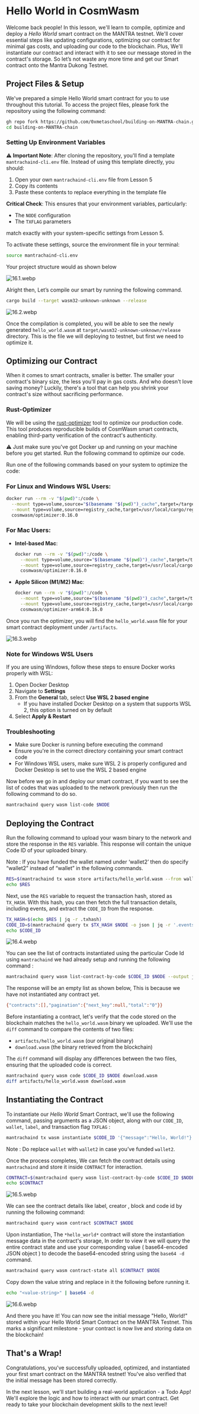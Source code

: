 # Hello World in CosmWasm

Welcome back people! In this lesson, we'll learn to compile, optimize and deploy a *Hello World* smart contract on the MANTRA testnet. We'll cover essential steps like updating configurations, optimizing our contract for minimal gas costs, and uploading our code to the blockchain. Plus, We'll instantiate our contract and interact with it to see our message stored in the contract's storage. So let’s not waste any more time and get our Smart contract onto the Mantra Dukong Testnet.

## **Project Files & Setup**

We've prepared a simple Hello World smart contract for you to use throughout this tutorial. To access the project files, please fork the repository using the following command:

```bash
gh repo fork https://github.com/0xmetaschool/building-on-MANTRA-chain.git --clone 
cd building-on-MANTRA-chain
```

### Setting Up Environment Variables

⚠️ **Important Note**: After cloning the repository, you'll find a template `mantrachaind-cli.env` file. Instead of using this template directly, you should:

1. Open your own `mantrachaind-cli.env` file from Lesson 5
2. Copy its contents
3. Paste these contents to replace everything in the template file

**Critical Check**: This ensures that your environment variables, particularly:
- The `NODE` configuration
- The `TXFLAG` parameters

match exactly with your system-specific settings from Lesson 5.

To activate these settings, source the environment file in your terminal:
```bash
source mantrachaind-cli.env
```

Your project structure would as shown below 

![16.1.webp](https://github.com/0xmetaschool/Learning-Projects/blob/main/assests_for_all/Building%20on%20Mantra%20-%20C2/4.%20Getting%20Started%20With%20To-do%20DApp%20Developm/1.%20Hello%20World%20in%20CosmWasm/16.1.webp?raw=true)

Alright then, Let’s compile our smart by running the following command.

```bash
cargo build --target wasm32-unknown-unknown --release
```

![16.2.webp](https://github.com/0xmetaschool/Learning-Projects/blob/main/assests_for_all/Building%20on%20Mantra%20-%20C2/4.%20Getting%20Started%20With%20To-do%20DApp%20Developm/1.%20Hello%20World%20in%20CosmWasm/16.2.webp?raw=true)

Once the compilation is completed, you will be able to see the newly generated `hello_world.wasm` at `target/wasm32-unknown-unknown/release` directory. This is the file we will deploying to testnet, but first we need to optimize it. 

## Optimizing our Contract

When it comes to smart contracts, smaller is better. The smaller your contract's binary size, the less you'll pay in gas costs. And who doesn't love saving money? Luckily, there's a tool that can help you shrink your contract's size without sacrificing performance.

### Rust-Optimizer

We will be using the [rust-optimizer](https://github.com/CosmWasm/rust-optimizer) tool to optimize our production code. This tool produces reproducible builds of CosmWasm smart contracts, enabling third-party verification of the contract's authenticity. 

⚠️ Just make sure you've got Docker up and running on your machine before you get started. Run the following command to optimize our code.

Run one of the following commands based on your system to optimize the code:

### For Linux and Windows WSL Users:

```bash
docker run --rm -v "$(pwd)":/code \
  --mount type=volume,source="$(basename "$(pwd)")_cache",target=/target \
  --mount type=volume,source=registry_cache,target=/usr/local/cargo/registry \
  cosmwasm/optimizer:0.16.0
```

### For Mac Users:

- **Intel-based Mac**:
    
    ```bash
    docker run --rm -v "$(pwd)":/code \
      --mount type=volume,source="$(basename "$(pwd)")_cache",target=/target \
      --mount type=volume,source=registry_cache,target=/usr/local/cargo/registry \
      cosmwasm/optimizer:0.16.0
    ```
    
- **Apple Silicon (M1/M2) Mac**:
    
    ```bash
    docker run --rm -v "$(pwd)":/code \
      --mount type=volume,source="$(basename "$(pwd)")_cache",target=/target \
      --mount type=volume,source=registry_cache,target=/usr/local/cargo/registry \
      cosmwasm/optimizer-arm64:0.16.0
    ```
    

Once you run the optimizer, you will find the `hello_world.wasm` file for your smart contract deployment under `/artifacts`.

![16.3.webp](https://github.com/0xmetaschool/Learning-Projects/blob/main/assests_for_all/Building%20on%20Mantra%20-%20C2/4.%20Getting%20Started%20With%20To-do%20DApp%20Developm/1.%20Hello%20World%20in%20CosmWasm/16.3.webp?raw=true)

### Note for Windows WSL Users

If you are using Windows, follow these steps to ensure Docker works properly with WSL:

1. Open Docker Desktop
2. Navigate to **Settings**
3. From the **General** tab, select **Use WSL 2 based engine**
    - If you have installed Docker Desktop on a system that supports WSL 2, this option is turned on by default
4. Select **Apply & Restart**

### Troubleshooting

- Make sure Docker is running before executing the command
- Ensure you're in the correct directory containing your smart contract code
- For Windows WSL users, make sure WSL 2 is properly configured and Docker Desktop is set to use the WSL 2 based engine

Now before we go in and deploy our smart contract, if you want to see the list of codes that was uploaded to the network previously then run the following command to do so.

```bash
mantrachaind query wasm list-code $NODE
```

## Deploying the Contract

Run the following command to upload your wasm binary to the network and store the response in the `RES` variable. This response will contain the unique Code ID of your uploaded binary.

Note : If you have funded the wallet named under ‘wallet2’ then do specify “wallet2” instead of “wallet” in the following commands. 

```bash
RES=$(mantrachaind tx wasm store artifacts/hello_world.wasm --from wallet $TXFLAG -y --output json)
echo $RES
```

Next, use the `RES` variable to request the transaction hash, stored as `TX_HASH`. With this hash, you can then fetch the full transaction details, including events, and extract the `CODE_ID` from the response.

```bash
TX_HASH=$(echo $RES | jq -r .txhash)
CODE_ID=$(mantrachaind query tx $TX_HASH $NODE -o json | jq -r '.events[] | select(.type == "store_code") | .attributes[] | select(.key == "code_id") | .value')
echo $CODE_ID
```

![16.4.webp](https://github.com/0xmetaschool/Learning-Projects/blob/main/assests_for_all/Building%20on%20Mantra%20-%20C2/4.%20Getting%20Started%20With%20To-do%20DApp%20Developm/1.%20Hello%20World%20in%20CosmWasm/16.4.webp?raw=true)

You can see the list of contracts instantiated using the particular Code Id using `mantrachaind` we had already setup and running the following command : 

```bash
mantrachaind query wasm list-contract-by-code $CODE_ID $NODE --output json
```

The response will be an empty list as shown below, This is because we have not instantiated any contract yet.

```bash
{"contracts":[],"pagination":{"next_key":null,"total":"0"}}
```

Before instantiating a contract, let's verify that the code stored on the blockchain matches the `hello_world.wasm` binary we uploaded. We'll use the `diff` command to compare the contents of two files:

- `artifacts/hello_world.wasm` (our original binary)
- `download.wasm` (the binary retrieved from the blockchain)

The `diff` command will display any differences between the two files, ensuring that the uploaded code is correct.

```bash
mantrachaind query wasm code $CODE_ID $NODE download.wasm
diff artifacts/hello_world.wasm download.wasm
```

## Instantiating the Contract

To instantiate our *Hello World* Smart Contract, we'll use the following command, passing arguments as a JSON object, along with our `CODE_ID`, `wallet`, `label`, and transaction flag `TXFLAG` :

```bash
mantrachaind tx wasm instantiate $CODE_ID '{"message":"Hello, World!"}' --from wallet --label "hello_world" $TXFLAG -y --no-admin
```

Note : Do replace `wallet` with `wallet2` in case you’ve funded `wallet2`.

Once the process completes, We can fetch the contract details using `mantrachaind` and store it inside `CONTRACT` for interaction.

```bash
CONTRACT=$(mantrachaind query wasm list-contract-by-code $CODE_ID $NODE --output json | jq -r '.contracts[-1]')
echo $CONTRACT
```

![16.5.webp](https://github.com/0xmetaschool/Learning-Projects/blob/main/assests_for_all/Building%20on%20Mantra%20-%20C2/4.%20Getting%20Started%20With%20To-do%20DApp%20Developm/1.%20Hello%20World%20in%20CosmWasm/16.5.webp?raw=true)

We can see the contract details like label, creator , block and code id by running the following command:

```bash
mantrachaind query wasm contract $CONTRACT $NODE
```

Upon instantiation, The `*hello_world*` contract will store the instantiation message data in the contract's storage, In order to view it we will query the entire contract state and use your corresponding value ( base64-encoded JSON object ) to decode the  base64-encoded string using the `base64 -d` command.

```bash
mantrachaind query wasm contract-state all $CONTRACT $NODE
```

Copy down the value string and replace in it the following before running it.

```bash
echo "<value-string>" | base64 -d
```

![16.6.webp](https://github.com/0xmetaschool/Learning-Projects/blob/main/assests_for_all/Building%20on%20Mantra%20-%20C2/4.%20Getting%20Started%20With%20To-do%20DApp%20Developm/1.%20Hello%20World%20in%20CosmWasm/16.6.webp?raw=true)

And there you have it! You can now see the initial message "Hello, World!" stored within your Hello World Smart Contract on the MANTRA Testnet. This marks a significant milestone - your contract is now live and storing data on the blockchain!

## **That's a Wrap!**

Congratulations, you've successfully uploaded, optimized, and instantiated your first smart contract on the MANTRA testnet! You've also verified that the initial message has been stored correctly.

In the next lesson, we'll start building a real-world application - a Todo App! We'll explore the logic and how to interact with our smart contract. Get ready to take your blockchain development skills to the next level!